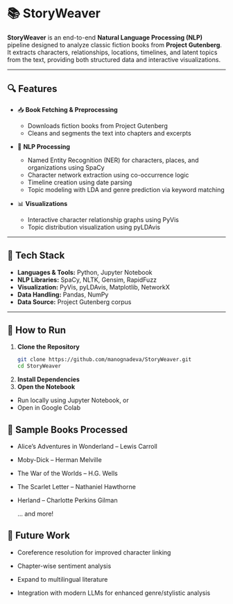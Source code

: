 # 📚 StoryWeaver

**StoryWeaver** is an end-to-end **Natural Language Processing (NLP)** pipeline designed to analyze classic fiction books from **Project Gutenberg**. It extracts characters, relationships, locations, timelines, and latent topics from the text, providing both structured data and interactive visualizations.

---

## 🔍 Features

- 📥 **Book Fetching & Preprocessing**
  - Downloads fiction books from Project Gutenberg
  - Cleans and segments the text into chapters and excerpts

- 🧠 **NLP Processing**
  - Named Entity Recognition (NER) for characters, places, and organizations using SpaCy
  - Character network extraction using co-occurrence logic
  - Timeline creation using date parsing
  - Topic modeling with LDA and genre prediction via keyword matching

- 📊 **Visualizations**
  - Interactive character relationship graphs using PyVis
  - Topic distribution visualization using pyLDAvis

---

## 🧰 Tech Stack

- **Languages & Tools:** Python, Jupyter Notebook
- **NLP Libraries:** SpaCy, NLTK, Gensim, RapidFuzz
- **Visualization:** PyVis, pyLDAvis, Matplotlib, NetworkX
- **Data Handling:** Pandas, NumPy
- **Data Source:** Project Gutenberg corpus

---

## 🚀 How to Run

1. **Clone the Repository**
   ```bash
   git clone https://github.com/manognadeva/StoryWeaver.git
   cd StoryWeaver

2. **Install Dependencies**
3. **Open the Notebook**
  - Run locally using Jupyter Notebook, or
  - Open in Google Colab

## 📘 Sample Books Processed
- Alice’s Adventures in Wonderland – Lewis Carroll

- Moby-Dick – Herman Melville

- The War of the Worlds – H.G. Wells

- The Scarlet Letter – Nathaniel Hawthorne

- Herland – Charlotte Perkins Gilman

  ... and more!

## 📌 Future Work
- Coreference resolution for improved character linking

- Chapter-wise sentiment analysis

- Expand to multilingual literature

- Integration with modern LLMs for enhanced genre/stylistic analysis
